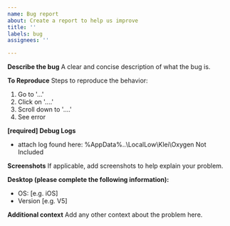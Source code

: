 ```yaml
---
name: Bug report
about: Create a report to help us improve
title: ''
labels: bug
assignees: ''

---
```


**Describe the bug**
A clear and concise description of what the bug is.

**To Reproduce**
Steps to reproduce the behavior:
1. Go to '...'
2. Click on '....'
3. Scroll down to '....'
4. See error

**[required] Debug Logs**
- attach log found here: %AppData%\..\LocalLow\Klei\Oxygen Not Included

**Screenshots**
If applicable, add screenshots to help explain your problem.

**Desktop (please complete the following information):**
 - OS: [e.g. iOS]
 - Version [e.g. V5]

**Additional context**
Add any other context about the problem here.
